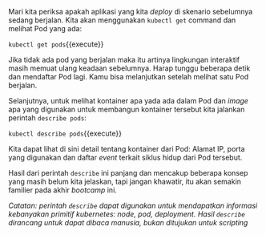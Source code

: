 Mari kita periksa apakah aplikasi yang kita _deploy_ di skenario sebelumnya sedang berjalan. Kita akan menggunakan `kubectl get` command dan melihat Pod yang ada:

`kubectl get pods`{{execute}}

Jika tidak ada pod yang berjalan maka itu artinya lingkungan interaktif masih memuat ulang keadaan sebelumnya. Harap tunggu beberapa detik dan mendaftar Pod lagi. Kamu bisa melanjutkan setelah melihat satu Pod berjalan.

Selanjutnya, untuk melihat kontainer apa yada ada dalam Pod dan _image_ apa yang digunakan untuk membangun kontainer tersebut kita jalankan perintah `describe pods`: 

`kubectl describe pods`{{execute}}

Kita dapat lihat di sini detail tentang kontainer dari Pod: Alamat IP, porta yang digunakan dan daftar _event_ terkait siklus hidup dari Pod tersebut.

Hasil dari perintah `describe` ini panjang dan mencakup beberapa konsep yang masih belum kita jelaskan, tapi jangan khawatir, itu akan semakin familier pada akhir _bootcamp_ ini.

*Catatan: perintah `describe` dapat digunakan untuk mendapatkan informasi kebanyakan primitif kubernetes: node, pod, deployment. Hasil `describe` dirancang untuk dapat dibaca manusia, bukan ditujukan untuk _scripting_*
